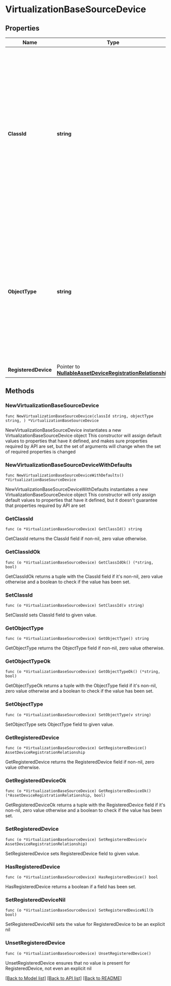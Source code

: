 # VirtualizationBaseSourceDevice

## Properties

Name | Type | Description | Notes
------------ | ------------- | ------------- | -------------
**ClassId** | **string** | The fully-qualified name of the instantiated, concrete type. This property is used as a discriminator to identify the type of the payload when marshaling and unmarshaling data. The enum values provides the list of concrete types that can be instantiated from this abstract type. | 
**ObjectType** | **string** | The fully-qualified name of the instantiated, concrete type. The value should be the same as the &#39;ClassId&#39; property. The enum values provides the list of concrete types that can be instantiated from this abstract type. | 
**RegisteredDevice** | Pointer to [**NullableAssetDeviceRegistrationRelationship**](AssetDeviceRegistrationRelationship.md) |  | [optional] 

## Methods

### NewVirtualizationBaseSourceDevice

`func NewVirtualizationBaseSourceDevice(classId string, objectType string, ) *VirtualizationBaseSourceDevice`

NewVirtualizationBaseSourceDevice instantiates a new VirtualizationBaseSourceDevice object
This constructor will assign default values to properties that have it defined,
and makes sure properties required by API are set, but the set of arguments
will change when the set of required properties is changed

### NewVirtualizationBaseSourceDeviceWithDefaults

`func NewVirtualizationBaseSourceDeviceWithDefaults() *VirtualizationBaseSourceDevice`

NewVirtualizationBaseSourceDeviceWithDefaults instantiates a new VirtualizationBaseSourceDevice object
This constructor will only assign default values to properties that have it defined,
but it doesn't guarantee that properties required by API are set

### GetClassId

`func (o *VirtualizationBaseSourceDevice) GetClassId() string`

GetClassId returns the ClassId field if non-nil, zero value otherwise.

### GetClassIdOk

`func (o *VirtualizationBaseSourceDevice) GetClassIdOk() (*string, bool)`

GetClassIdOk returns a tuple with the ClassId field if it's non-nil, zero value otherwise
and a boolean to check if the value has been set.

### SetClassId

`func (o *VirtualizationBaseSourceDevice) SetClassId(v string)`

SetClassId sets ClassId field to given value.


### GetObjectType

`func (o *VirtualizationBaseSourceDevice) GetObjectType() string`

GetObjectType returns the ObjectType field if non-nil, zero value otherwise.

### GetObjectTypeOk

`func (o *VirtualizationBaseSourceDevice) GetObjectTypeOk() (*string, bool)`

GetObjectTypeOk returns a tuple with the ObjectType field if it's non-nil, zero value otherwise
and a boolean to check if the value has been set.

### SetObjectType

`func (o *VirtualizationBaseSourceDevice) SetObjectType(v string)`

SetObjectType sets ObjectType field to given value.


### GetRegisteredDevice

`func (o *VirtualizationBaseSourceDevice) GetRegisteredDevice() AssetDeviceRegistrationRelationship`

GetRegisteredDevice returns the RegisteredDevice field if non-nil, zero value otherwise.

### GetRegisteredDeviceOk

`func (o *VirtualizationBaseSourceDevice) GetRegisteredDeviceOk() (*AssetDeviceRegistrationRelationship, bool)`

GetRegisteredDeviceOk returns a tuple with the RegisteredDevice field if it's non-nil, zero value otherwise
and a boolean to check if the value has been set.

### SetRegisteredDevice

`func (o *VirtualizationBaseSourceDevice) SetRegisteredDevice(v AssetDeviceRegistrationRelationship)`

SetRegisteredDevice sets RegisteredDevice field to given value.

### HasRegisteredDevice

`func (o *VirtualizationBaseSourceDevice) HasRegisteredDevice() bool`

HasRegisteredDevice returns a boolean if a field has been set.

### SetRegisteredDeviceNil

`func (o *VirtualizationBaseSourceDevice) SetRegisteredDeviceNil(b bool)`

 SetRegisteredDeviceNil sets the value for RegisteredDevice to be an explicit nil

### UnsetRegisteredDevice
`func (o *VirtualizationBaseSourceDevice) UnsetRegisteredDevice()`

UnsetRegisteredDevice ensures that no value is present for RegisteredDevice, not even an explicit nil

[[Back to Model list]](../README.md#documentation-for-models) [[Back to API list]](../README.md#documentation-for-api-endpoints) [[Back to README]](../README.md)


